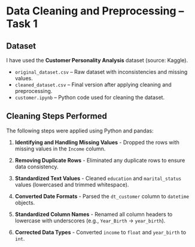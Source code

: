 # Data Cleaning and Preprocessing – Task 1

## Dataset
I have used the **Customer Personality Analysis** dataset (source: Kaggle).

- `original_dataset.csv` – Raw dataset with inconsistencies and missing values.
- `cleaned_dataset.csv` – Final version after applying cleaning and preprocessing.
- `customer.ipynb` – Python code used for cleaning the dataset.

## Cleaning Steps Performed

The following steps were applied using Python and pandas:

1. **Identifying and Handling Missing Values** - Dropped the rows with missing values in the `Income` column.

2. **Removing Duplicate Rows** - Eliminated any duplicate rows to ensure data consistency.
   
3. **Standardized Text Values** - Cleaned `education` and `marital_status` values (lowercased and trimmed whitespace).

4. **Converted Date Formats** - Parsed the `dt_customer` column to `datetime` objects.

5. **Standardized Column Names** - Renamed all column headers to lowercase with underscores (e.g., `Year_Birth` → `year_birth`).

6. **Corrected Data Types** - Converted `income` to `float` and `year_birth` to `int`.
